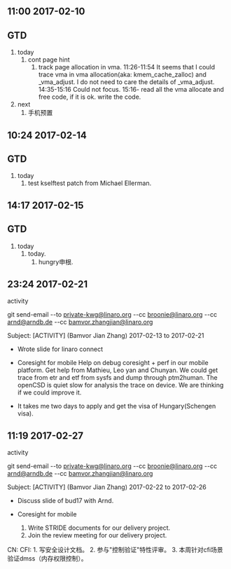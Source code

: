
11:00 2017-02-10
----------------
GTD
---
1.  today
    1.  cont page hint
        1.  track page allocation in vma.
            11:26-11:54 It seems that I could trace vma in vma allocation(aka: kmem_cache_zalloc) and _vma_adjust. I do not need to care the details of _vma_adjust.
            14:35-15:16 Could not focus.
            15:16- read all the vma allocate and free code, if it is ok. write the code.
2.  next
    1.  手机预置

10:24 2017-02-14
----------------
GTD
---
1.  today
    1.  test kselftest patch from Michael Ellerman.

14:17 2017-02-15
----------------
GTD
---
1.  today
    1.  today.
        1.  hungry申根.

23:24 2017-02-21
----------------
activity

git send-email --to private-kwg@linaro.org --cc broonie@linaro.org --cc arnd@arndb.de --cc bamvor.zhangjian@linaro.org

Subject: [ACTIVITY] (Bamvor Jian Zhang) 2017-02-13 to 2017-02-21

*  Wrote slide for linaro connect

*  Coresight for mobile
   Help on debug coresight + perf in our mobile platform. Get help from Mathieu, Leo yan and Chunyan.
   We could get trace from etr and etf from sysfs and dump through ptm2human.
   The openCSD is quiet slow for analysis the trace on device. We are thinking if we could improve it.

*  It takes me two days to apply and get the visa of Hungary(Schengen visa).

11:19 2017-02-27
----------------
activity

git send-email --to private-kwg@linaro.org --cc broonie@linaro.org --cc arnd@arndb.de --cc bamvor.zhangjian@linaro.org

Subject: [ACTIVITY] (Bamvor Jian Zhang) 2017-02-22 to 2017-02-26

*  Discuss slide of bud17 with Arnd.

*  Coresight for mobile
    1.  Write STRIDE documents for our delivery project.
    2.  Join the review meeting for our delivery project.

CN: CFI:
    1.  写安全设计文档。
    2.  参与"控制验证"特性评审。
    3.  本周针对cfi场景验证dmss（内存权限控制）。

